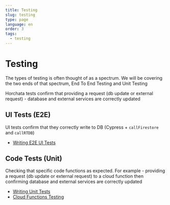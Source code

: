 ```yaml
---
title: Testing
slug: testing
type: page
language: en
order: 3
tags:
  - testing
---
```


# Testing

The types of testing is often thought of as a spectrum. We will be covering the two ends of that spectrum, End To End Testing and Unit Testing

Horchata tests confirm that providing a request (db update or external request) - database and external services are correctly updated

## UI Tests (E2E)
UI tests confirm that they correctly write to DB (Cypress + `callFirestore` and `callRTDB`)

* [Writing E2E UI Tests](/testing/writing/ui)

## Code Tests (Unit)

Checking that specific code functions as expected. For example - providing a request (db update or external request) to a cloud function then confirming database and external services are correctly updated

* [Writing Unit Tests](/testing/writing/unit)
* [Cloud Functions Testing](/testing/cloud-functions)
